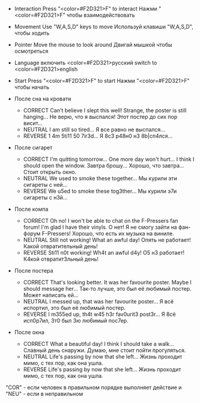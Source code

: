 * Interaction
	Press "<color=#F2D321>F</color>" to interact
	Нажми "<color=#F2D321>F</color>" чтобы взаимодействовать
* Movement
	Use "W,A,S,D" keys to move
	Используй клавиши "W,A,S,D", чтобы ходить
* Pointer
	Move the mouse to look around
	Двигай мышкой чтобы осмотреться
* Language
	включить <color=#F2D321>русский</color>
	switch to <color=#F2D321>english</color>
* Start
	Press "<color=#F2D321>F</color>" to start
	Нажми "<color=#F2D321>F</color>" чтобы начать

* После сна на кровати
	* CORRECT
		Can't believe I slept this well! Strange, the poster is still hanging...
		Не верю, что я выспался! Этот постер до сих пор висит...
	* NEUTRAL
		I am still so tired...
		Я все равно не выспался...
	* REVERSE
		1 4m 5ti11 50 7ir3d...
		Я 8с3 р48н0 н3 8b|сп4лся...

* После сигарет
	* CORRECT
		I'm quitting tomorrow... One more day won't hurt... I think I should open the window.
		Завтра брошу... Хорошо, что завтра... Стоит открыть окно.
	* NEUTRAL
		We used to smoke these together...
		Мы курили эти сигареты с ней...
	* REVERSE
		We u5ed to smoke these tog3ther...
		Мы курили э7и сигареты с н3й...

* После компа
	* CORRECT
		Oh no! I won't be able to chat on the F-Pressers fan forum! I'm glad I have their vinyls.
		О нет! Я не смогу зайти на фан-форум F-Pressers! Хорошо, что есть их музыка на виниле.
	* NEUTRAL
		Still not working! What an awful day!
		Опять не работает! Какой отвратительный день!
	* REVERSE
		Sti11 n0t working! Wh4t an awful d4y!
		О5 н3 работает! К4кой отвратит3льный день!

* После постера
	* CORRECT
		That's looking better. It was her favourite poster. Maybe I should message her...
		Так-то лучше, это был её любимый постер. Может написать ей...
	* NEUTRAL
		I messed up, that was her favourite poster...
		Я всё испортил, это был её любимый постер.
	* REVERSE
		I m355ed up, th4t w45 h3r fav0urit3 post3r...
		Я 8сё исп0р7ил, 3т0 был 3ю лю6имый пос7ер.

* После окна
	* CORRECT
		What a beautiful day! I think I should take a walk...
		Славный день снаружи. Думаю, мне стоит пойти прогуляться.
	* NEUTRAL
		Life's passing by now that she left...
		Жизнь проходит мимо, с тех пор, как она ушла.
	* REVERSE
		Life's passing by now that she left...
		Жизнь проходит мимо, с тех пор, как она ушла.

"COR" - если человек в правильном порядке выполняет действие и "NEU" - если в неправильном